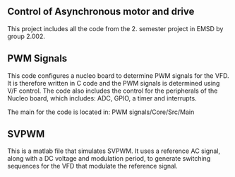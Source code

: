 ## Control of Asynchronous motor and drive
This project includes all the code from the 2. semester project in EMSD by group 2.002.

## PWM Signals
This code configures a nucleo board to determine PWM signals for the VFD. It is therefore written in C code and the PWM signals is determined using V/F control. The code also includes the control for the peripherals of the Nucleo board, which includes: ADC, GPIO, a timer and interrupts. 

The main for the code is located in: PWM signals/Core/Src/Main

## SVPWM
This is a matlab file that simulates SVPWM. It uses a reference AC signal, along with a DC voltage and modulation period, to generate switching sequences for the VFD that modulate the reference signal.
